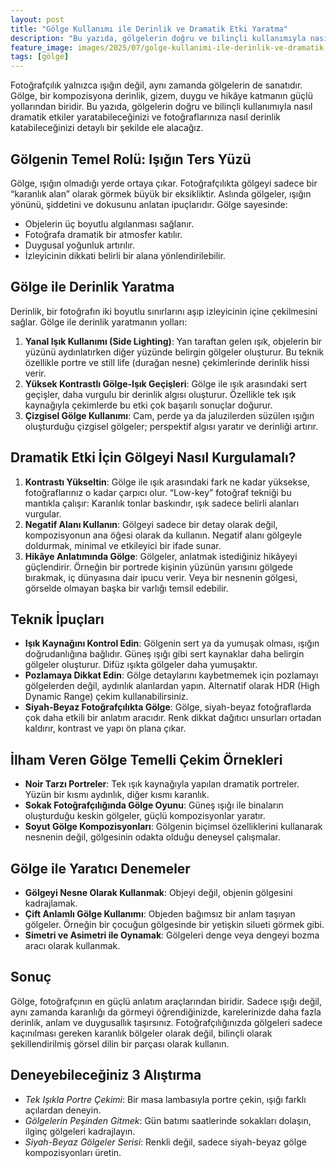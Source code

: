 ```yaml
---
layout: post
title: "Gölge Kullanımı ile Derinlik ve Dramatik Etki Yaratma"
description: "Bu yazıda, gölgelerin doğru ve bilinçli kullanımıyla nasıl dramatik etkiler yaratabileceğinizi ve fotoğraflarınıza nasıl derinlik katabileceğinizi detaylı bir şekilde ele alacağız."
feature_image: images/2025/07/golge-kullanimi-ile-derinlik-ve-dramatik-etki-yaratma.jpg
tags: [gölge]
---
```


Fotoğrafçılık yalnızca ışığın değil, aynı zamanda gölgelerin de sanatıdır. Gölge, bir kompozisyona derinlik, gizem, duygu ve hikâye katmanın güçlü yollarından biridir. Bu yazıda, gölgelerin doğru ve bilinçli kullanımıyla nasıl dramatik etkiler yaratabileceğinizi ve fotoğraflarınıza nasıl derinlik katabileceğinizi detaylı bir şekilde ele alacağız.

<!--more-->

## Gölgenin Temel Rolü: Işığın Ters Yüzü

Gölge, ışığın olmadığı yerde ortaya çıkar. Fotoğrafçılıkta gölgeyi sadece bir “karanlık alan” olarak görmek büyük bir eksikliktir. Aslında gölgeler, ışığın yönünü, şiddetini ve dokusunu anlatan ipuçlarıdır. Gölge sayesinde:

- Objelerin üç boyutlu algılanması sağlanır.
- Fotoğrafa dramatik bir atmosfer katılır.
- Duygusal yoğunluk artırılır.
- İzleyicinin dikkati belirli bir alana yönlendirilebilir.

## Gölge ile Derinlik Yaratma

Derinlik, bir fotoğrafın iki boyutlu sınırlarını aşıp izleyicinin içine çekilmesini sağlar. Gölge ile derinlik yaratmanın yolları:

1. **Yanal Işık Kullanımı (Side Lighting)**: Yan taraftan gelen ışık, objelerin bir yüzünü aydınlatırken diğer yüzünde belirgin gölgeler oluşturur. Bu teknik özellikle portre ve still life (durağan nesne) çekimlerinde derinlik hissi verir.
2. **Yüksek Kontrastlı Gölge-Işık Geçişleri**: Gölge ile ışık arasındaki sert geçişler, daha vurgulu bir derinlik algısı oluşturur. Özellikle tek ışık kaynağıyla çekimlerde bu etki çok başarılı sonuçlar doğurur.
3. **Çizgisel Gölge Kullanımı**: Cam, perde ya da jaluzilerden süzülen ışığın oluşturduğu çizgisel gölgeler; perspektif algısı yaratır ve derinliği artırır.

## Dramatik Etki İçin Gölgeyi Nasıl Kurgulamalı?

1. **Kontrastı Yükseltin**: Gölge ile ışık arasındaki fark ne kadar yüksekse, fotoğraflarınız o kadar çarpıcı olur. “Low-key” fotoğraf tekniği bu mantıkla çalışır: Karanlık tonlar baskındır, ışık sadece belirli alanları vurgular.
2. **Negatif Alanı Kullanın**: Gölgeyi sadece bir detay olarak değil, kompozisyonun ana öğesi olarak da kullanın. Negatif alanı gölgeyle doldurmak, minimal ve etkileyici bir ifade sunar.
3. **Hikâye Anlatımında Gölge**: Gölgeler, anlatmak istediğiniz hikâyeyi güçlendirir. Örneğin bir portrede kişinin yüzünün yarısını gölgede bırakmak, iç dünyasına dair ipucu verir. Veya bir nesnenin gölgesi, görselde olmayan başka bir varlığı temsil edebilir.

## Teknik İpuçları

- **Işık Kaynağını Kontrol Edin**: Gölgenin sert ya da yumuşak olması, ışığın doğrudanlığına bağlıdır. Güneş ışığı gibi sert kaynaklar daha belirgin gölgeler oluşturur. Difüz ışıkta gölgeler daha yumuşaktır.
- **Pozlamaya Dikkat Edin**: Gölge detaylarını kaybetmemek için pozlamayı gölgelerden değil, aydınlık alanlardan yapın. Alternatif olarak HDR (High Dynamic Range) çekim kullanabilirsiniz.
- **Siyah-Beyaz Fotoğrafçılıkta Gölge**: Gölge, siyah-beyaz fotoğraflarda çok daha etkili bir anlatım aracıdır. Renk dikkat dağıtıcı unsurları ortadan kaldırır, kontrast ve yapı ön plana çıkar.

## İlham Veren Gölge Temelli Çekim Örnekleri

- **Noir Tarzı Portreler**: Tek ışık kaynağıyla yapılan dramatik portreler. Yüzün bir kısmı aydınlık, diğer kısmı karanlık.
- **Sokak Fotoğrafçılığında Gölge Oyunu**: Güneş ışığı ile binaların oluşturduğu keskin gölgeler, güçlü kompozisyonlar yaratır.
- **Soyut Gölge Kompozisyonları**: Gölgenin biçimsel özelliklerini kullanarak nesnenin değil, gölgesinin odakta olduğu deneysel çalışmalar.

## Gölge ile Yaratıcı Denemeler

- **Gölgeyi Nesne Olarak Kullanmak**: Objeyi değil, objenin gölgesini kadrajlamak.
- **Çift Anlamlı Gölge Kullanımı**: Objeden bağımsız bir anlam taşıyan gölgeler. Örneğin bir çocuğun gölgesinde bir yetişkin silueti görmek gibi.
- **Simetri ve Asimetri ile Oynamak**: Gölgeleri denge veya dengeyi bozma aracı olarak kullanmak.

## Sonuç

Gölge, fotoğrafçının en güçlü anlatım araçlarından biridir. Sadece ışığı değil, aynı zamanda karanlığı da görmeyi öğrendiğinizde, karelerinizde daha fazla derinlik, anlam ve duygusallık taşırsınız. Fotoğrafçılığınızda gölgeleri sadece kaçınılması gereken karanlık bölgeler olarak değil, bilinçli olarak şekillendirilmiş görsel dilin bir parçası olarak kullanın.

## Deneyebileceğiniz 3 Alıştırma

- *Tek Işıkla Portre Çekimi*: Bir masa lambasıyla portre çekin, ışığı farklı açılardan deneyin.
- *Gölgelerin Peşinden Gitmek*: Gün batımı saatlerinde sokakları dolaşın, ilginç gölgeleri kadrajlayın.
- *Siyah-Beyaz Gölgeler Serisi*: Renkli değil, sadece siyah-beyaz gölge kompozisyonları üretin.